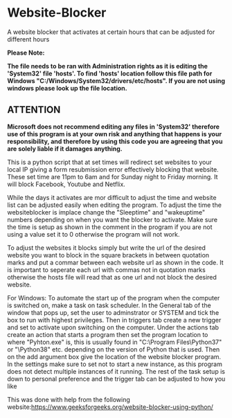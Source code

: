 # Website-Blocker
A website blocker that activates at certain hours that can be adjusted for different hours

**Please Note:**

**The file needs to be ran with Administration rights as it is editing the 'System32' file 'hosts'.
To find 'hosts' location follow this file path for Windows "C:/Windows/System32/drivers/etc/hosts". If you are not using windows please look up the file location.**

**<h2>ATTENTION</h2>
Microsoft does not recommend editing any files in 'System32' therefore use of this program is at your own risk and anything that happens is your responsibility, and therefore by using this code you are agreeing that you are solely liable if it damages anything.**

This is a python script that at set times will redirect set websites to your local IP giving a form resubmission error effectively blocking that website. These set time are 11pm to 6am and for Sunday night to Friday morning. It will block Facebook, Youtube and Netflix.

While the days it activates are mor difficult to adjust the time and website list can be adjusted easily when editing the program. To adjust the time the websiteblocker is implace change the "Sleeptime" and "wakeuptime" numbers depending on when you want the blocker to activate. Make sure the time is setup as shown in the comment in the program if you are not using a value set it to 0 otherwise the program will not work.

To adjust the websites it blocks simply but write the url of the desired website you want to block in the square brackets in between quotation marks and put a commar between each website url as shown in the code. It is important to seperate each url with commas not in quotation marks otherwise the hosts file will read that as one url and not block the desired website.

For Windows: To automate the start up of the program when the computer is switched on, make a task on task scheduler. In the General tab of the window that pops up, set the user to adminstrator or SYSTEM and tick the box to run with highest privileges. Then in triggers tab create a new trigger and set to activate upon switching on the computer. Under the actions tab create an action that starts a program then set the program location to where "Pyhton.exe" is, this is usually found in "C:\Program Files\Python37" or "\Python38" etc. depending on the version of Python that is used. Then on the add argument box give the location of the website blocker program. In the settings make sure to set not to start a new instance, as this program does not detect multiple instances of it running. The rest of the task setup is down to personal preference and the trigger tab can be adjusted to how you like

This was done with help from the following website:https://www.geeksforgeeks.org/website-blocker-using-python/
